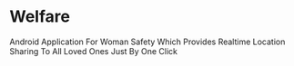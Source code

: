 # Welfare
Android Application For Woman Safety Which Provides Realtime Location Sharing To All Loved Ones Just By One Click
